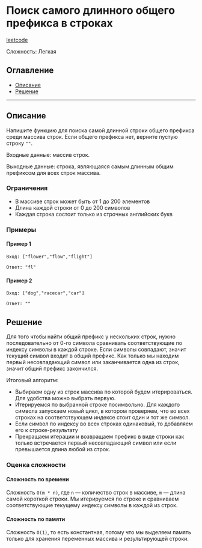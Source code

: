 # Поиск самого длинного общего префикса в строках

[leetcode](https://leetcode.com/problems/longest-common-prefix/)

Сложность: Легкая

## Оглавление

- [Описание](#description)
- [Решение](#solution)

---

## <a name="description"></a>Описание

Напишите функцию для поиска самой длинной строки общего префикса среди массива строк.
Если общего префикса нет, верните пустую строку `""`.

Входные данные: массив строк.

Выходные данные: строка, являющаяся самым длинным общим префиксом для всех строк массива.

### Ограничения

- В массиве строк может быть от 1 до 200 элементов
- Длина каждой строки от 0 до 200 символов
- Каждая строка состоит только из строчных английских букв

### Примеры

#### Пример 1

```
Вход: ["flower","flow","flight"]
```

```
Ответ: "fl"
```

#### Пример 2

```
Вход: ["dog","racecar","car"]
```

```
Ответ: ""
```

## <a name="solution"></a> Решение

Для того чтобы найти общий префикс у нескольких строк, нужно последовательно от 0-го символа
сравнивать соответствующие по индексу символы в каждой строке.
Если символы совпадают, значит текущий символ входит в общий префикс.
Как только мы находим первый несовпадающий символ или заканчивается одна из строк, значит общий префикс закончился.

Итоговый алгоритм:

- Выбираем одну из строк массива по которой будем итерироваться. Для удобства можно выбрать первую.
- Итерируемся по выбранной строке посимвольно. Для каждого символа запускаем новый цикл, в котором проверяем,
  что во всех строках на соответствующем индексе стоит один и тот же символ.
- Если символ по индексу во всех строках одинаковый, то добавляем его к строке-результату
- Прекращаем итерации и возвращаем префикс в виде строки как только встречается первый несовпадающий символ или если превышается длина любой из строк.

### Оценка сложности

#### Сложность по времени

Сложность `O(m * n)`, где `n` — количество строк в массиве, `m` — длина самой короткой строки.
Мы итерируемся по строке и сравниваем соответствующие текущему индексу символы в каждой из строк.

#### Сложность по памяти

Сложность `O(1)`, то есть константная, потому что мы выделяем память только для хранения переменных массива и результирующей строки.
